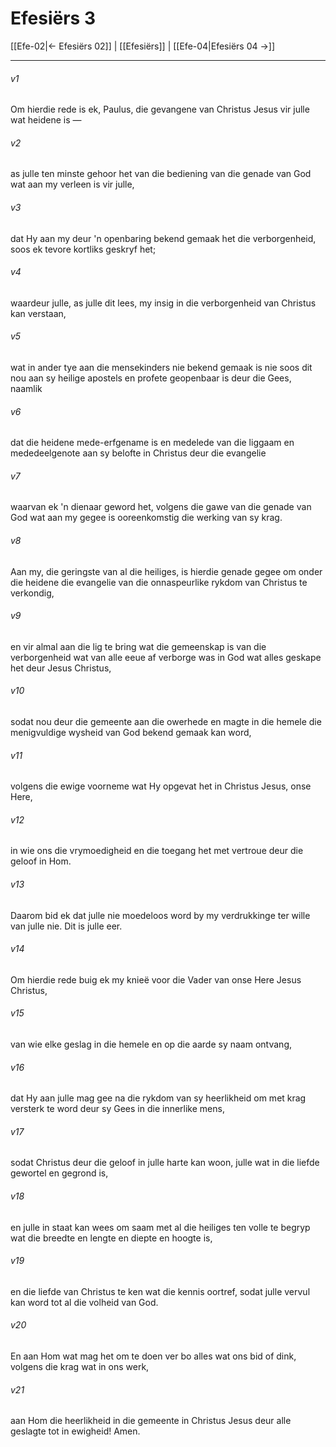# Efesiërs 3

[[Efe-02|← Efesiërs 02]] | [[Efesiërs]] | [[Efe-04|Efesiërs 04 →]]
***

###### v1
Om hierdie rede is ek, Paulus, die gevangene van Christus Jesus vir julle wat heidene is — 
###### v2
as julle ten minste gehoor het van die bediening van die genade van God wat aan my verleen is vir julle, 
###### v3
dat Hy aan my deur 'n openbaring bekend gemaak het die verborgenheid, soos ek tevore kortliks geskryf het; 
###### v4
waardeur julle, as julle dit lees, my insig in die verborgenheid van Christus kan verstaan, 
###### v5
wat in ander tye aan die mensekinders nie bekend gemaak is nie soos dit nou aan sy heilige apostels en profete geopenbaar is deur die Gees, naamlik 
###### v6
dat die heidene mede-erfgename is en medelede van die liggaam en mededeelgenote aan sy belofte in Christus deur die evangelie 
###### v7
waarvan ek 'n dienaar geword het, volgens die gawe van die genade van God wat aan my gegee is ooreenkomstig die werking van sy krag. 
###### v8
Aan my, die geringste van al die heiliges, is hierdie genade gegee om onder die heidene die evangelie van die onnaspeurlike rykdom van Christus te verkondig, 
###### v9
en vir almal aan die lig te bring wat die gemeenskap is van die verborgenheid wat van alle eeue af verborge was in God wat alles geskape het deur Jesus Christus, 
###### v10
sodat nou deur die gemeente aan die owerhede en magte in die hemele die menigvuldige wysheid van God bekend gemaak kan word, 
###### v11
volgens die ewige voorneme wat Hy opgevat het in Christus Jesus, onse Here, 
###### v12
in wie ons die vrymoedigheid en die toegang het met vertroue deur die geloof in Hom. 
###### v13
Daarom bid ek dat julle nie moedeloos word by my verdrukkinge ter wille van julle nie. Dit is julle eer. 
###### v14
Om hierdie rede buig ek my knieë voor die Vader van onse Here Jesus Christus, 
###### v15
van wie elke geslag in die hemele en op die aarde sy naam ontvang, 
###### v16
dat Hy aan julle mag gee na die rykdom van sy heerlikheid om met krag versterk te word deur sy Gees in die innerlike mens, 
###### v17
sodat Christus deur die geloof in julle harte kan woon, julle wat in die liefde gewortel en gegrond is, 
###### v18
en julle in staat kan wees om saam met al die heiliges ten volle te begryp wat die breedte en lengte en diepte en hoogte is, 
###### v19
en die liefde van Christus te ken wat die kennis oortref, sodat julle vervul kan word tot al die volheid van God. 
###### v20
En aan Hom wat mag het om te doen ver bo alles wat ons bid of dink, volgens die krag wat in ons werk, 
###### v21
aan Hom die heerlikheid in die gemeente in Christus Jesus deur alle geslagte tot in ewigheid! Amen. 
